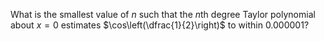 What is the smallest value of $n$ such that the $n$th degree Taylor polynomial about $x=0$ estimates $\cos\left(\dfrac{1}{2}\right)$ to within $0.000001$?

